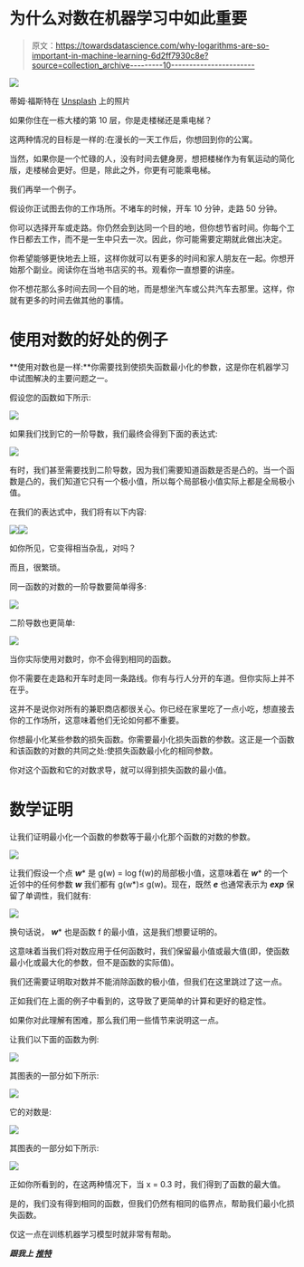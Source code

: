# 为什么对数在机器学习中如此重要

> 原文：<https://towardsdatascience.com/why-logarithms-are-so-important-in-machine-learning-6d2ff7930c8e?source=collection_archive---------10----------------------->

![](img/f829fa0d425a0d89fffd76e60a23ac9f.png)

蒂姆·福斯特在 [Unsplash](https://unsplash.com?utm_source=medium&utm_medium=referral) 上的照片

如果你住在一栋大楼的第 10 层，你是走楼梯还是乘电梯？

这两种情况的目标是一样的:在漫长的一天工作后，你想回到你的公寓。

当然，如果你是一个忙碌的人，没有时间去健身房，想把楼梯作为有氧运动的简化版，走楼梯会更好。但是，除此之外，你更有可能乘电梯。

我们再举一个例子。

假设你正试图去你的工作场所。不堵车的时候，开车 10 分钟，走路 50 分钟。

你可以选择开车或走路。你仍然会到达同一个目的地，但你想节省时间。你每个工作日都去工作，而不是一生中只去一次。因此，你可能需要定期就此做出决定。

你希望能够更快地去上班，这样你就可以有更多的时间和家人朋友在一起。你想开始那个副业。阅读你在当地书店买的书。观看你一直想要的讲座。

你不想花那么多时间去同一个目的地，而是想坐汽车或公共汽车去那里。这样，你就有更多的时间去做其他的事情。

# 使用对数的好处的例子

**使用对数也是一样:**你需要找到使损失函数最小化的参数，这是你在机器学习中试图解决的主要问题之一。

假设您的函数如下所示:

![](img/6eadde21c1a5ee596f3e23106f550308.png)

如果我们找到它的一阶导数，我们最终会得到下面的表达式:

![](img/06357cdb92765cf32a476ba7f2338911.png)

有时，我们甚至需要找到二阶导数，因为我们需要知道函数是否是凸的。当一个函数是凸的，我们知道它只有一个极小值，所以每个局部极小值实际上都是全局极小值。

在我们的表达式中，我们将有以下内容:

![](img/765c987ed8dac91b2aabeead9caa63ac.png)![](img/1beff0f3493fc96871d723606ecc2bfc.png)

如你所见，它变得相当杂乱，对吗？

而且，很繁琐。

同一函数的对数的一阶导数要简单得多:

![](img/20387472d157db1b4ed35647ef9d43fe.png)

二阶导数也更简单:

![](img/4dbcc32fe4b7035d4015d2d31ea59172.png)

当你实际使用对数时，你不会得到相同的函数。

你不需要在走路和开车时走同一条路线。你有与行人分开的车道。但你实际上并不在乎。

这并不是说你对所有的兼职商店都很关心。你已经在家里吃了一点小吃，想直接去你的工作场所，这意味着他们无论如何都不重要。

你想最小化某些参数的损失函数。你需要最小化损失函数的参数。这正是一个函数和该函数的对数的共同之处:使损失函数最小化的相同参数。

你对这个函数和它的对数求导，就可以得到损失函数的最小值。

# 数学证明

让我们证明最小化一个函数的参数等于最小化那个函数的对数的参数。

![](img/073810418ce3fd647d6ed0b8622b6719.png)

让我们假设一个点 ***w**** 是 g(w) = log f(w)的局部极小值，这意味着在 ***w**** 的一个近邻中的任何参数 ***w*** 我们都有 g(w*)≤ g(w)。现在，既然 ***e*** 也通常表示为 ***exp*** 保留了单调性，我们就有:

![](img/273f474bb9f66740143d1d230a2984db.png)

换句话说， ***w**** 也是函数 f 的最小值，这是我们想要证明的。

这意味着当我们将对数应用于任何函数时，我们保留最小值或最大值(即，使函数最小化或最大化的参数，但不是函数的实际值)。

我们还需要证明取对数并不能消除函数的极小值，但我们在这里跳过了这一点。

正如我们在上面的例子中看到的，这导致了更简单的计算和更好的稳定性。

如果你对此理解有困难，那么我们用一些情节来说明这一点。

让我们以下面的函数为例:

![](img/9c209c1a1a7f5cecc4ff13674b18b3e3.png)

其图表的一部分如下所示:

![](img/1dab595adf87e2394494fc3b7908545a.png)

它的对数是:

![](img/08e294fd8abe83047225243d50620c49.png)

其图表的一部分如下所示:

![](img/ed59a076369d497804929d4851c60493.png)

正如你所看到的，在这两种情况下，当 x = 0.3 时，我们得到了函数的最大值。

是的，我们没有得到相同的函数，但我们仍然有相同的临界点，帮助我们最小化损失函数。

仅这一点在训练机器学习模型时就非常有帮助。

***跟我上*** [***推特***](https://www.twitter.com/fatosmorina/)